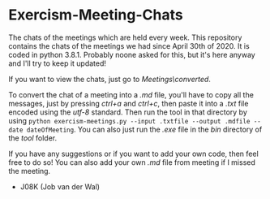 # Exercism-Meeting-Chats

 The chats of the meetings which are held every week. This repository contains the chats of the meetings we had since April 30th of 2020. It is coded in python 3.8.1. Probably noone asked for this, but it's here anyway and I'll try to keep it updated!

 If you want to view the chats, just go to _Meetings\converted_.

 To convert the chat of a meeting into a _.md_ file, you'll have to copy all the messages, just by pressing _ctrl+a_ and _ctrl+c_, then paste it into a _.txt_ file encoded using the _utf-8_ standard. Then run the tool in that directory by using `python exercism-meetings.py --input .txtfile --output .mdfile --date dateOfMeeting`. You can also just run the _.exe_ file in the _bin_ directory of the _tool_ folder.

 If you have any suggestions or if you want to add your own code, then feel free to do so! You can also add your own _.md_ file from meeting if I missed the meeting.

 - J08K (Job van der Wal)